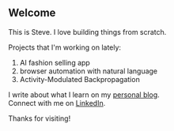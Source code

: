 ## Welcome

This is Steve. I love building things from scratch. 

Projects that I'm working on lately: 
1. AI fashion selling app
2. browser automation with natural language
3. Activity-Modulated Backpropagation

I write about what I learn on my [personal blog](https://stevewanglog.com).  
Connect with me on [LinkedIn](https://www.linkedin.com/in/stevewang2000/).

Thanks for visiting!

